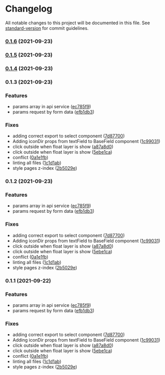 # Changelog

All notable changes to this project will be documented in this file. See [standard-version](https://github.com/conventional-changelog/standard-version) for commit guidelines.

### [0.1.6](https://gitlab.vitta.tools/front-end/vkit/compare/v0.1.5...v0.1.6) (2021-09-23)

### [0.1.5](https://gitlab.vitta.tools/front-end/vkit/compare/v0.1.4...v0.1.5) (2021-09-23)

### [0.1.4](https://gitlab.vitta.tools/front-end/vkit/compare/v0.1.3...v0.1.4) (2021-09-23)

### 0.1.3 (2021-09-23)


### Features

* params array in api service ([ec785f9](https://gitlab.vitta.tools/front-end/vkit/commit/ec785f9d389b5e3370df4d9651faadf4bbf432fd))
* params request by form data ([efb1db3](https://gitlab.vitta.tools/front-end/vkit/commit/efb1db3e0497b67a0ff09d5569141420bf8c1b8f))


### Fixes

* adding correct export to select component ([7d87700](https://gitlab.vitta.tools/front-end/vkit/commit/7d8770089f54262b0b6c4a6cc41d44baab6339ab))
* Adding iconDir props from textField to BaseField component ([1c99031](https://gitlab.vitta.tools/front-end/vkit/commit/1c99031d5dfa3611270e515064fac67816bb031d))
* click outside when float layer is show ([a87a8d0](https://gitlab.vitta.tools/front-end/vkit/commit/a87a8d099af4ae4db5be6fdc46baeffd480c3738))
* click outside when float layer is show ([5ebe1ca](https://gitlab.vitta.tools/front-end/vkit/commit/5ebe1ca5f930a5afb51c18380bc499d0af3d71d4))
* conflict ([0a1e1fb](https://gitlab.vitta.tools/front-end/vkit/commit/0a1e1fba69faa7d2229b6cafa4afbad8f1742d80))
* linting all files ([1c1d1ab](https://gitlab.vitta.tools/front-end/vkit/commit/1c1d1ab0fb266702cd2d710b0cfbd346827c5e95))
* style pages z-index ([2b5029e](https://gitlab.vitta.tools/front-end/vkit/commit/2b5029e6fe2383d6344501bddff9da5d7c39f82b))

### 0.1.2 (2021-09-23)


### Features

* params array in api service ([ec785f9](https://gitlab.vitta.tools/front-end/vkit/commit/ec785f9d389b5e3370df4d9651faadf4bbf432fd))
* params request by form data ([efb1db3](https://gitlab.vitta.tools/front-end/vkit/commit/efb1db3e0497b67a0ff09d5569141420bf8c1b8f))


### Fixes

* adding correct export to select component ([7d87700](https://gitlab.vitta.tools/front-end/vkit/commit/7d8770089f54262b0b6c4a6cc41d44baab6339ab))
* Adding iconDir props from textField to BaseField component ([1c99031](https://gitlab.vitta.tools/front-end/vkit/commit/1c99031d5dfa3611270e515064fac67816bb031d))
* click outside when float layer is show ([a87a8d0](https://gitlab.vitta.tools/front-end/vkit/commit/a87a8d099af4ae4db5be6fdc46baeffd480c3738))
* click outside when float layer is show ([5ebe1ca](https://gitlab.vitta.tools/front-end/vkit/commit/5ebe1ca5f930a5afb51c18380bc499d0af3d71d4))
* conflict ([0a1e1fb](https://gitlab.vitta.tools/front-end/vkit/commit/0a1e1fba69faa7d2229b6cafa4afbad8f1742d80))
* linting all files ([1c1d1ab](https://gitlab.vitta.tools/front-end/vkit/commit/1c1d1ab0fb266702cd2d710b0cfbd346827c5e95))
* style pages z-index ([2b5029e](https://gitlab.vitta.tools/front-end/vkit/commit/2b5029e6fe2383d6344501bddff9da5d7c39f82b))

### 0.1.1 (2021-09-22)


### Features

* params array in api service ([ec785f9](https://gitlab.vitta.tools/front-end/vkit/commit/ec785f9d389b5e3370df4d9651faadf4bbf432fd))
* params request by form data ([efb1db3](https://gitlab.vitta.tools/front-end/vkit/commit/efb1db3e0497b67a0ff09d5569141420bf8c1b8f))


### Fixes

* adding correct export to select component ([7d87700](https://gitlab.vitta.tools/front-end/vkit/commit/7d8770089f54262b0b6c4a6cc41d44baab6339ab))
* Adding iconDir props from textField to BaseField component ([1c99031](https://gitlab.vitta.tools/front-end/vkit/commit/1c99031d5dfa3611270e515064fac67816bb031d))
* click outside when float layer is show ([a87a8d0](https://gitlab.vitta.tools/front-end/vkit/commit/a87a8d099af4ae4db5be6fdc46baeffd480c3738))
* click outside when float layer is show ([5ebe1ca](https://gitlab.vitta.tools/front-end/vkit/commit/5ebe1ca5f930a5afb51c18380bc499d0af3d71d4))
* conflict ([0a1e1fb](https://gitlab.vitta.tools/front-end/vkit/commit/0a1e1fba69faa7d2229b6cafa4afbad8f1742d80))
* linting all files ([1c1d1ab](https://gitlab.vitta.tools/front-end/vkit/commit/1c1d1ab0fb266702cd2d710b0cfbd346827c5e95))
* style pages z-index ([2b5029e](https://gitlab.vitta.tools/front-end/vkit/commit/2b5029e6fe2383d6344501bddff9da5d7c39f82b))
